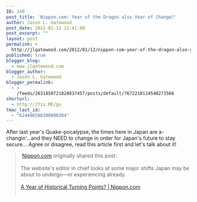 ```yaml
---
ID: 249
post_title: 'Nippon.com: Year of the Dragon also Year of Change?'
author: Jason L. Gatewood
post_date: 2012-01-12 11:41:00
post_excerpt: ""
layout: post
permalink: >
  http://jlgatewood.com/2012/01/12/nippon-com-year-of-the-dragon-also-year-of-change/
published: true
blogger_blog:
  - www.jlgatewood.com
blogger_author:
  - Jason L. Gatewood
blogger_permalink:
  - >
    /feeds/2631850721828837457/posts/default/7672218114540273566
shorturl:
  - http://J7is.ME/gx
tmac_last_id:
  - "624406588300898304"
---
```

After last year's Quake-pocalypse, the times here in Japan are a-changin'...and they NEED to change in order for Japan's future to stay secure... Agree or disagree, read this article first and let's talk about it!<br /><blockquote> <a href="https://plus.google.com/106008947874089943118">Nippon.com</a> originally shared this post:<br /><br />The website's editor in chief looks at some major shifts Japan may be about to undergo—or experiencing already.<br /><br /><a href="http://nippon.com/en/editor/f00004/">A Year of Historical Turning Points? | Nippon.com</a><br /><br /><img class="alignleft" src="http://images0-focus-opensocial.googleusercontent.com/gadgets/proxy?container=focus&gadget=a&resize_h=100&url=http%3A%2F%2Fnippon.com%2Fen%2Ffiles%2Ff000_main3.jpg" alt="" /></blockquote><br /> 